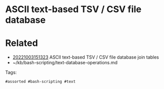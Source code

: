 # ASCII text-based TSV / CSV file database

# Related

- [20221003151323](/zet/20221003151323/README.md) ASCII text-based TSV / CSV file database join tables
- ~/kb/bash-scripting/text-database-operations.md

Tags:

    #assorted #bash-scripting #text
